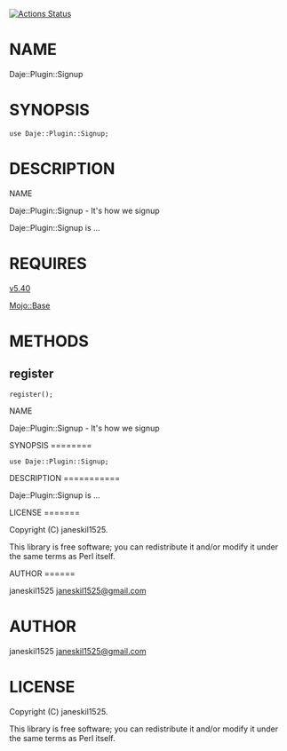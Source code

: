 [![Actions Status](https://github.com/janeskil1525/Daje-Plugin-Signup/actions/workflows/test.yml/badge.svg)](https://github.com/janeskil1525/Daje-Plugin-Signup/actions)
# NAME

Daje::Plugin::Signup

# SYNOPSIS

    use Daje::Plugin::Signup;

# DESCRIPTION

NAME

Daje::Plugin::Signup - It's how we signup

Daje::Plugin::Signup is ...

# REQUIRES

[v5.40](https://metacpan.org/pod/v5.40) 

[Mojo::Base](https://metacpan.org/pod/Mojo%3A%3ABase) 

# METHODS

## register

    register();

NAME

Daje::Plugin::Signup - It's how we signup

SYNOPSIS
&#x3d;=======

    use Daje::Plugin::Signup;

DESCRIPTION
&#x3d;==========

Daje::Plugin::Signup is ...

LICENSE
&#x3d;======

Copyright (C) janeskil1525.

This library is free software; you can redistribute it and/or modify
it under the same terms as Perl itself.

AUTHOR
&#x3d;=====

janeskil1525 <janeskil1525@gmail.com>

# AUTHOR

janeskil1525 <janeskil1525@gmail.com>

# LICENSE

Copyright (C) janeskil1525.

This library is free software; you can redistribute it and/or modify
it under the same terms as Perl itself.
